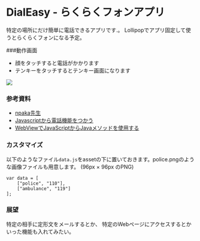 # DialEasy - らくらくフォンアプリ

特定の場所にだけ簡単に電話できるアプリです.。
Lollipopでアプリ固定して使うとらくらくフォンになる予定。

###動作画面

* 顔をタッチすると電話がかかります
* テンキーをタッチするとテンキー画面になります

![](http://gyazo.com/b9227276dda73a5b9c0d2965e5962983.png)

### 参考資料

* [npaka先生](http://www.saturn.dti.ne.jp/npaka/android/ActivityEx/index.html)
* [Javascriptから電話機能をつかう](http://blog.livedoor.jp/hiroki0907/archives/51728780.html)
* [WebViewでJavaScriptからJavaメソッドを使用する](http://techbooster.jpn.org/andriod/application/3189/)

### カスタマイズ

以下のようなファイル```data.js```をassetの下に置いておきます。police.pngのような画像ファイルも用意します。
(96px × 96px のPNG)

```
var data = [
    ["police", "110"],
    ["ambulance", "119"]
];
```

### 展望

特定の相手に定形文をメールするとか、
特定のWebページにアクセスするとかいった機能も入れてみたい。
